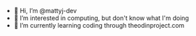 - 👋 Hi, I’m @mattyj-dev
- 👀 I’m interested in computing, but don't know what I'm doing
- 🌱 I’m currently learning coding through theodinproject.com

<!---
mattyj-dev/mattyj-dev is a ✨ special ✨ repository because its `README.md` (this file) appears on your GitHub profile.
You can click the Preview link to take a look at your changes.
--->
